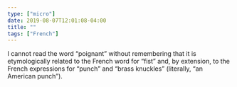 ```yaml
---
type: ["micro"]
date: 2019-08-07T12:01:08-04:00
title: ""
tags: ["French"]
---
```

I cannot read the word “poignant” without remembering that it is etymologically related to the French word for “fist” and, by extension, to the French expressions for “punch” and “brass knuckles” (literally, “an American punch”).

